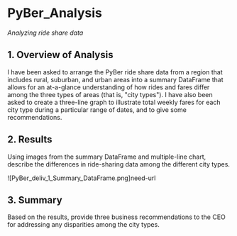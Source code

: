 # PyBer_Analysis
*Analyzing ride share data*

## 1. Overview of Analysis
I have been asked to arrange the PyBer ride share data from a region that includes rural, suburban, and urban areas into a summary DataFrame that allows for an at-a-glance understanding of how rides and fares differ among the three types of areas (that is, "city types"). I have also been asked to create a three-line graph to illustrate total weekly fares for each city type during a particular range of dates, and to give some recommendations.

## 2. Results
Using images from the summary DataFrame and multiple-line chart, describe the differences in ride-sharing data among the different city types.

![PyBer_deliv_1_Summary_DataFrame.png]need-url

## 3. Summary
Based on the results, provide three business recommendations to the CEO for addressing any disparities among the city types.
